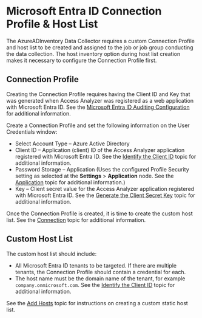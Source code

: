 # Microsoft Entra ID Connection Profile & Host List

The AzureADInventory Data Collector requires a custom Connection Profile and host list to be created
and assigned to the job or job group conducting the data collection. The host inventory option
during host list creation makes it necessary to configure the Connection Profile first.

## Connection Profile

Creating the Connection Profile requires having the Client ID and Key that was generated when Access
Analyzer was registered as a web application with Microsoft Entra ID. See the
[Microsoft Entra ID Auditing Configuration](/docs/accessanalyzer/12.0/configuration/entra-id/access.md) for additional
information.

Create a Connection Profile and set the following information on the User Credentials window:

- Select Account Type – Azure Active Directory
- Client ID – Application (client) ID of the Access Analyzer application registered with Microsoft
  Entra ID. See the
  [Identify the Client ID](/docs/accessanalyzer/12.0/configuration/entra-id/access.md#identify-the-client-id) topic for
  additional information.
- Password Storage – Application (Uses the configured Profile Security setting as selected at the
  **Settings** > **Application** node. See the [Application](/docs/accessanalyzer/12.0/administration/settings/application/overview.md)
  topic for additional information.)
- Key – Client secret value for the Access Analyzer application registered with Microsoft Entra ID.
  See the
  [Generate the Client Secret Key](/docs/accessanalyzer/12.0/configuration/entra-id/access.md#generate-the-client-secret-key)
  topic for additional information.

Once the Connection Profile is created, it is time to create the custom host list. See the
[Connection](/docs/accessanalyzer/12.0/administration/settings/connection/overview.md) topic for additional information.

## Custom Host List

The custom host list should include:

- All Microsoft Entra ID tenants to be targeted. If there are multiple tenants, the Connection
  Profile should contain a credential for each.
- The host name must be the domain name of the tenant, for example `company.onmicrosoft.com`. See
  the [Identify the Client ID](/docs/accessanalyzer/12.0/configuration/entra-id/access.md#identify-the-client-id) topic
  for additional information.

See the [Add Hosts](/docs/accessanalyzer/12.0/host-management/actions/add.md) topic for instructions on creating a custom
static host list.

